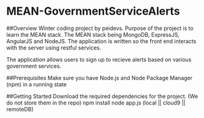 MEAN-GovernmentServiceAlerts
============================

##Overview
Winter coding project by peidevs. Purpose of the project is to learn the MEAN stack. The MEAN stack being MongoDB, ExpressJS, AngularJS and NodeJS. The application is written so the front end interacts with the server using restful services.

The application allows users to sign up to recieve alerts based on various government services.

##Prerequisites
Make sure you have Node.js and Node Package Manager (npm) in a running state

##Getting Started
Download the required dependencies for the project. (We do not store them in the repo)
    npm install
    node app.js (local || cloud9 || remoteDB)


